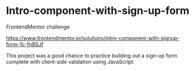 # Intro-component-with-sign-up-form
FrontendMentor challenge

https://www.frontendmentor.io/solutions/intro-component-with-signup-form-1c-fnBSJf

This project was a good chance to practice building out a sign-up form complete with client-side validation using JavaScript.

